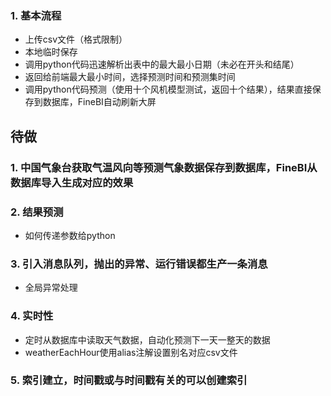 ### 1. 基本流程
+ 上传csv文件（格式限制）
+ 本地临时保存
+ 调用python代码迅速解析出表中的最大最小日期（未必在开头和结尾）
+ 返回给前端最大最小时间，选择预测时间和预测集时间
+ 调用python代码预测（使用十个风机模型测试，返回十个结果），结果直接保存到数据库，FineBI自动刷新大屏

## 待做

### 1. 中国气象台获取气温风向等预测气象数据保存到数据库，FineBI从数据库导入生成对应的效果
### 2. 结果预测
+ 如何传递参数给python
### 3. 引入消息队列，抛出的异常、运行错误都生产一条消息
+ 全局异常处理
### 4. 实时性
+ 定时从数据库中读取天气数据，自动化预测下一天一整天的数据
+ weatherEachHour使用alias注解设置别名对应csv文件
### 5. 索引建立，时间戳或与时间戳有关的可以创建索引